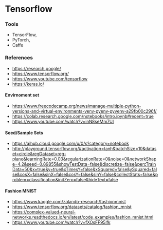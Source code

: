 # Tensorflow

### Tools
- TensorFlow, 
- PyTorch, 
- Caffe

### References
- https://research.google/
- https://www.tensorflow.org/
- https://www.youtube.com/tensorflow
- https://keras.io/

#### Envirnoment set
- https://www.freecodecamp.org/news/manage-multiple-python-versions-and-virtual-environments-venv-pyenv-pyvenv-a29fb00c296f/
- https://colab.research.google.com/notebooks/intro.ipynb#recent=true
- https://www.youtube.com/watch?v=inN8seMm7UI

#### Seed/Sample Sets
- https://aihub.cloud.google.com/u/0/s?category=notebook
- http://playground.tensorflow.org/#activation=tanh&batchSize=10&dataset=circle&regDataset=reg-plane&learningRate=0.03&regularizationRate=0&noise=0&networkShape=4,2&seed=0.89855&showTestData=false&discretize=false&percTrainData=50&x=true&y=true&xTimesY=false&xSquared=false&ySquared=false&cosX=false&sinX=false&cosY=false&sinY=false&collectStats=false&problem=classification&initZero=false&hideText=false

#### Fashion MNIST
- https://www.kaggle.com/zalando-research/fashionmnist
- https://www.tensorflow.org/datasets/catalog/fashion_mnist
- https://complex-valued-neural-networks.readthedocs.io/en/latest/code_examples/fashion_mnist.html
- https://www.youtube.com/watch?v=fXOsFF95ifk
